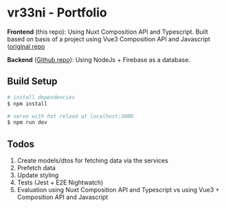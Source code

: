 # vr33ni - Portfolio

**Frontend** (this repo): Using Nuxt Composition API and Typescript. Built based on basis of a project using Vue3 Composition API and Javascript ([original repo](https://github.com/vr33ni/web-portfolio-frontend)

**Backend** ([Github repo](https://github.com/vr33ni/web-portfolio-backend)): Using NodeJs + Firebase as a database.

## Build Setup

```bash
# install dependencies
$ npm install

# serve with hot reload at localhost:3000
$ npm run dev
```

## Todos

1. Create models/dtos for fetching data via the services
2. Prefetch data
3. Update styling
4. Tests (Jest + E2E Nightwatch)
5. Evaluation using Nuxt Composition API and Typescript vs using Vue3 + Composition API and Javascript
